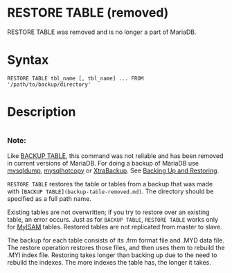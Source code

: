 # RESTORE TABLE (removed)

RESTORE TABLE was removed and is no longer a part of MariaDB.

#

# Syntax

```
RESTORE TABLE tbl_name [, tbl_name] ... FROM '/path/to/backup/directory'
```

#

# Description

#

### Note:

Like [BACKUP TABLE](backup-table-removed.md), this command was not reliable and has been removed in current versions of MariaDB. For doing a backup of MariaDB use [mysqldump](../../../../../clients-and-utilities/legacy-clients-and-utilities/mysqldumpslow.md), [mysqlhotcopy](../../../../../clients-and-utilities/legacy-clients-and-utilities/mysqlhotcopy.md) or [XtraBackup](/kb/en/backup-restore-and-import-xtrabackup/). See [Backing Up and Restoring](/kb/en/backing-up-and-restoring/).

`RESTORE TABLE` restores the table or tables from a backup
that was made with `[BACKUP TABLE](backup-table-removed.md)`. The
directory should be specified as a full path name.

Existing tables are not overwritten; if you try to restore over an existing
table, an error occurs. Just as for `BACKUP TABLE`,
`RESTORE TABLE` works only for [MyISAM](../../../../../clients-and-utilities/myisam-clients-and-utilities/myisamchk-table-information.md) tables.
Restored tables are not replicated from master to slave.

The backup for each table consists of its .frm format file and .MYD
data file. The restore operation restores those files, and then uses
them to rebuild the .MYI index file. Restoring takes longer than
backing up due to the need to rebuild the indexes. The more indexes the
table has, the longer it takes.